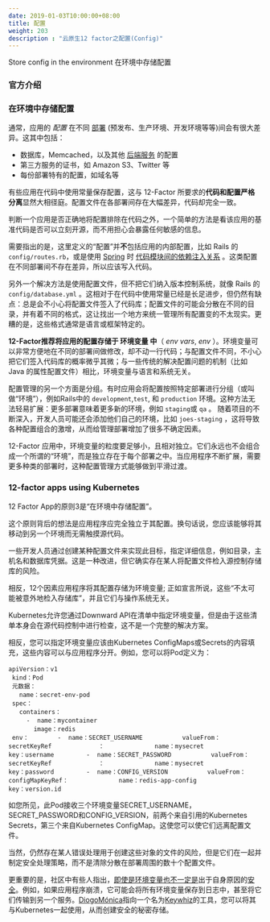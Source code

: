 ```yaml
---
date: 2019-01-03T10:00:00+08:00
title: 配置
weight: 203
description : "云原生12 factor之配置(Config)"
---
```


Store config in the environment
在环境中存储配置

### 官方介绍

### 在环境中存储配置

通常，应用的 *配置* 在不同 [部署](https://12factor.net/zh_cn/codebase) (预发布、生产环境、开发环境等等)间会有很大差异。这其中包括：

- 数据库，Memcached，以及其他 [后端服务](https://12factor.net/zh_cn/backing-services) 的配置
- 第三方服务的证书，如 Amazon S3、Twitter 等
- 每份部署特有的配置，如域名等

有些应用在代码中使用常量保存配置，这与 12-Factor 所要求的**代码和配置严格分离**显然大相径庭。配置文件在各部署间存在大幅差异，代码却完全一致。

判断一个应用是否正确地将配置排除在代码之外，一个简单的方法是看该应用的基准代码是否可以立刻开源，而不用担心会暴露任何敏感的信息。

需要指出的是，这里定义的“配置”并**不**包括应用的内部配置，比如 Rails 的 `config/routes.rb`，或是使用 [Spring](http://spring.io/) 时 [代码模块间的依赖注入关系](http://docs.spring.io/spring/docs/current/spring-framework-reference/html/beans.html) 。这类配置在不同部署间不存在差异，所以应该写入代码。

另外一个解决方法是使用配置文件，但不把它们纳入版本控制系统，就像 Rails 的 `config/database.yml` 。这相对于在代码中使用常量已经是长足进步，但仍然有缺点：总是会不小心将配置文件签入了代码库；配置文件的可能会分散在不同的目录，并有着不同的格式，这让找出一个地方来统一管理所有配置变的不太现实。更糟的是，这些格式通常是语言或框架特定的。

**12-Factor推荐将应用的配置存储于 环境变量 中**（ *env vars*, *env* ）。环境变量可以非常方便地在不同的部署间做修改，却不动一行代码；与配置文件不同，不小心把它们签入代码库的概率微乎其微；与一些传统的解决配置问题的机制（比如 Java 的属性配置文件）相比，环境变量与语言和系统无关。

配置管理的另一个方面是分组。有时应用会将配置按照特定部署进行分组（或叫做“环境”），例如Rails中的 `development`,`test`, 和 `production` 环境。这种方法无法轻易扩展：更多部署意味着更多新的环境，例如 `staging`或 `qa` 。 随着项目的不断深入，开发人员可能还会添加他们自己的环境，比如 `joes-staging` ，这将导致各种配置组合的激增，从而给管理部署增加了很多不确定因素。

12-Factor 应用中，环境变量的粒度要足够小，且相对独立。它们永远也不会组合成一个所谓的“环境”，而是独立存在于每个部署之中。当应用程序不断扩展，需要更多种类的部署时，这种配置管理方式能够做到平滑过渡。

### 12-factor apps using Kubernetes

12 Factor App的原则3是“在环境中存储配置”。

这个原则背后的想法是应用程序应完全独立于其配置。换句话说，您应该能够将其移动到另一个环境而无需触摸源代码。

一些开发人员通过创建某种配置文件来实现此目标，指定详细信息，例如目录，主机名和数据库凭据。这是一种改进，但它确实存在某人将配置文件检入源控制存储库的风险。

相反，12个因素应用程序将其配置存储为环境变量; 正如宣言所说，这些“不太可能被意外地检入存储库”，并且它们与操作系统无关。

Kubernetes允许您通过Downward API在清单中指定环境变量，但是由于这些清单本身会在源代码控制中进行检查，这不是一个完整的解决方案。

相反，您可以指定环境变量应该由Kubernetes ConfigMaps或Secrets的内容填充，这些内容可以与应用程序分开。例如，您可以将Pod定义为：

```
apiVersion：v1 
 kind：Pod 
 元数据：
   name：secret-env-pod 
 spec：
   containers：
     -  name：mycontainer 
       image：redis 
 env：        -  name：SECRET_USERNAME           valueFrom：secretKeyRef             ：              name：mysecret               key：username         -  name：SECRET_PASSWORD           valueFrom：secretKeyRef             ：              name：mysecret               key：password         -  name：CONFIG_VERSION           valueFrom：            configMapKeyRef：              name：redis-app-config               key：version.id      

```

如您所见，此Pod接收三个环境变量SECRET_USERNAME，SECRET_PASSWORD和CONFIG_VERSION，前两个来自引用的Kubernetes Secrets，第三个来自Kubernetes ConfigMap。这使您可以使它们远离配置文件。

当然，仍然存在某人错误处理用于创建这些对象的文件的风险，但是它们在一起并制定安全处理策略，而不是清除分散在部署周围的数十个配置文件。

更重要的是，社区中有些人指出，[即使是环境变量也不一定是](https://diogomonica.com/2017/03/27/why-you-shouldnt-use-env-variables-for-secret-data/)出于自身原因的[安全](https://diogomonica.com/2017/03/27/why-you-shouldnt-use-env-variables-for-secret-data/)。例如，如果应用程序崩溃，它可能会将所有环境变量保存到日志中，甚至将它们传输到另一个服务。[DiogoMónica](https://github.com/square/keywhiz)指向一个名为[Keywhiz](https://github.com/square/keywhiz)的工具，您可以将其与Kubernetes一起使用，从而创建安全的秘密存储。




